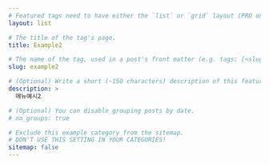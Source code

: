 ```yaml
---
# Featured tags need to have either the `list` or `grid` layout (PRO only).
layout: list

# The title of the tag's page.
title: Example2

# The name of the tag, used in a post's front matter (e.g. tags: [<slug>]).
slug: example2

# (Optional) Write a short (~150 characters) description of this featured tag.
description: >
  메뉴예시2

# (Optional) You can disable grouping posts by date.
# no_groups: true

# Exclude this example category from the sitemap.
# DON'T USE THIS SETTING IN YOUR CATEGORIES!
sitemap: false
---
```

